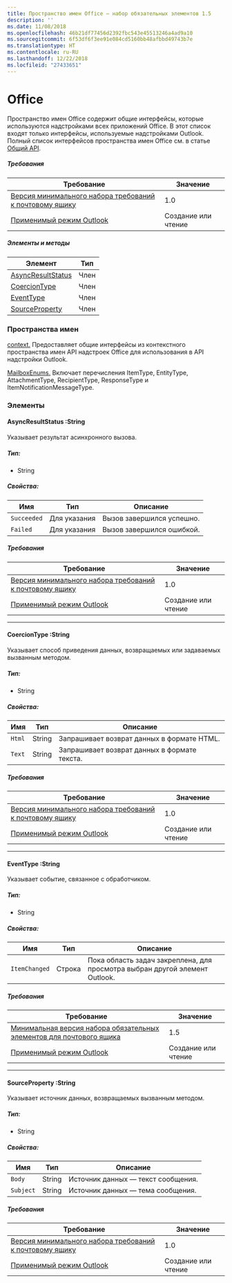 ```yaml
---
title: Пространство имен Office — набор обязательных элементов 1.5
description: ''
ms.date: 11/08/2018
ms.openlocfilehash: 46b21df77456d2392fbc543e45513246a4ad9a10
ms.sourcegitcommit: 6f53df6f3ee91e084cd5160bb48afbbd49743b7e
ms.translationtype: HT
ms.contentlocale: ru-RU
ms.lasthandoff: 12/22/2018
ms.locfileid: "27433651"
---
```

# <a name="office"></a>Office

Пространство имен Office содержит общие интерфейсы, которые используются надстройками всех приложений Office. В этот список входят только интерфейсы, используемые надстройками Outlook. Полный список интерфейсов пространства имен Office см. в статье [Общий API](/javascript/api/office).

##### <a name="requirements"></a>Требования

|Требование| Значение|
|---|---|
|[Версия минимального набора требований к почтовому ящику](/office/dev/add-ins/reference/requirement-sets/outlook-api-requirement-sets)| 1.0|
|[Применимый режим Outlook](https://docs.microsoft.com/outlook/add-ins/#extension-points)| Создание или чтение|

##### <a name="members-and-methods"></a>Элементы и методы

| Элемент | Тип |
|--------|------|
| [AsyncResultStatus](#asyncresultstatus-string) | Член |
| [CoercionType](#coerciontype-string) | Член |
| [EventType](#eventtype-string) | Член |
| [SourceProperty](#sourceproperty-string) | Член |

### <a name="namespaces"></a>Пространства имен

[context.](office.context.md) Предоставляет общие интерфейсы из контекстного пространства имен API надстроек Office для использования в API надстройки Outlook.

[MailboxEnums.](/javascript/api/outlook/office.mailboxenums.attachmenttype) Включает перечисления ItemType, EntityType, AttachmentType, RecipientType, ResponseType и ItemNotificationMessageType.

### <a name="members"></a>Элементы

####  <a name="asyncresultstatus-string"></a>AsyncResultStatus :String

Указывает результат асинхронного вызова.

##### <a name="type"></a>Тип:

*   String

##### <a name="properties"></a>Свойства:

|Имя| Тип| Описание|
|---|---|---|
|`Succeeded`| Для указания|Вызов завершился успешно.|
|`Failed`| Для указания|Вызов завершился ошибкой.|

##### <a name="requirements"></a>Требования

|Требование| Значение|
|---|---|
|[Версия минимального набора требований к почтовому ящику](/office/dev/add-ins/reference/requirement-sets/outlook-api-requirement-sets)| 1.0|
|[Применимый режим Outlook](https://docs.microsoft.com/outlook/add-ins/#extension-points)| Создание или чтение|

---

####  <a name="coerciontype-string"></a>CoercionType :String

Указывает способ приведения данных, возвращаемых или задаваемых вызванным методом.

##### <a name="type"></a>Тип:

*   String

##### <a name="properties"></a>Свойства:

|Имя| Тип| Описание|
|---|---|---|
|`Html`| String|Запрашивает возврат данных в формате HTML.|
|`Text`| String|Запрашивает возврат данных в формате текста.|

##### <a name="requirements"></a>Требования

|Требование| Значение|
|---|---|
|[Версия минимального набора требований к почтовому ящику](/office/dev/add-ins/reference/requirement-sets/outlook-api-requirement-sets)| 1.0|
|[Применимый режим Outlook](https://docs.microsoft.com/outlook/add-ins/#extension-points)| Создание или чтение|

---

####  <a name="eventtype-string"></a>EventType :String

Указывает событие, связанное с обработчиком.

##### <a name="type"></a>Тип:

*   String

##### <a name="properties"></a>Свойства:

| Имя | Тип | Описание |
|---|---|---|
|`ItemChanged`| Строка | Пока область задач закреплена, для просмотра выбран другой элемент Outlook. |

##### <a name="requirements"></a>Требования

|Требование| Значение|
|---|---|
|[Минимальная версия набора обязательных элементов для почтового ящика](/office/dev/add-ins/reference/requirement-sets/outlook-api-requirement-sets)| 1.5 |
|[Применимый режим Outlook](https://docs.microsoft.com/outlook/add-ins/#extension-points)| Создание или чтение |

---

####  <a name="sourceproperty-string"></a>SourceProperty :String

Указывает источник данных, возвращаемых вызванным методом.

##### <a name="type"></a>Тип:

*   String

##### <a name="properties"></a>Свойства:

|Имя| Тип| Описание|
|---|---|---|
|`Body`| String|Источник данных — текст сообщения.|
|`Subject`| String|Источник данных — тема сообщения.|

##### <a name="requirements"></a>Требования

|Требование| Значение|
|---|---|
|[Версия минимального набора требований к почтовому ящику](/office/dev/add-ins/reference/requirement-sets/outlook-api-requirement-sets)| 1.0|
|[Применимый режим Outlook](https://docs.microsoft.com/outlook/add-ins/#extension-points)| Создание или чтение|